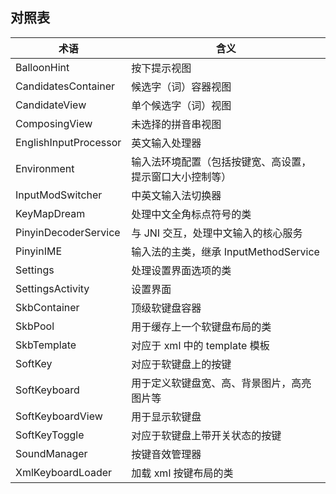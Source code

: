 
## 对照表

|术语                    |含义
|------------------------|--------------------------------------------
|BalloonHint            |按下提示视图
|CandidatesContainer    |候选字（词）容器视图
|CandidateView          |单个候选字（词）视图
|ComposingView          |未选择的拼音串视图
|EnglishInputProcessor  |英文输入处理器
|Environment            |输入法环境配置（包括按键宽、高设置，提示窗口大小控制等）
|InputModSwitcher       |中英文输入法切换器
|KeyMapDream            |处理中文全角标点符号的类
|PinyinDecoderService   |与 JNI 交互，处理中文输入的核心服务
|PinyinIME              |输入法的主类，继承 InputMethodService
|Settings               |处理设置界面选项的类
|SettingsActivity       |设置界面
|SkbContainer           |顶级软键盘容器
|SkbPool                |用于缓存上一个软键盘布局的类
|SkbTemplate            |对应于 xml 中的 template 模板
|SoftKey                |对应于软键盘上的按键
|SoftKeyboard           |用于定义软键盘宽、高、背景图片，高亮图片等
|SoftKeyboardView       |用于显示软键盘
|SoftKeyToggle          |对应于软键盘上带开关状态的按键
|SoundManager           |按键音效管理器
|XmlKeyboardLoader      |加载 xml 按键布局的类